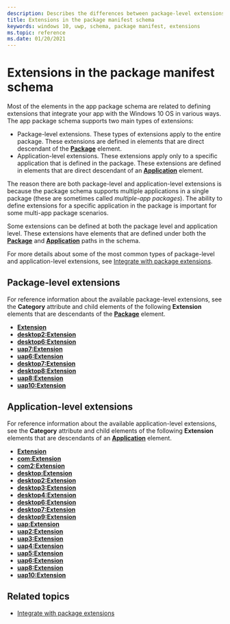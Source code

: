```yaml
---
description: Describes the differences between package-level extensions and application-level extensions that you can create by using extensions defined in the package manifest schema. 
title: Extensions in the package manifest schema
keywords: windows 10, uwp, schema, package manifest, extensions
ms.topic: reference
ms.date: 01/20/2021
---
```


# Extensions in the package manifest schema

Most of the elements in the app package schema are related to defining extensions that integrate your app with the Windows 10 OS in various ways. The app package schema supports two main types of extensions:

* Package-level extensions. These types of extensions apply to the entire package. These extensions are defined in elements that are direct descendant of the [**Package**](element-package.md) element.
* Application-level extensions. These extensions apply only to a specific application that is defined in the package. These extensions are defined in elements that are direct descendant of an [**Application**](element-application.md) element.

The reason there are both package-level and application-level extensions is because the package schema supports multiple applications in a single package (these are sometimes called *multiple-app packages*). The ability to define extensions for a specific application in the package is important for some multi-app package scenarios.

Some extensions can be defined at both the package level and application level. These extensions have elements that are defined under both the [**Package**](element-package.md) and [**Application**](element-application.md) paths in the schema.

For more details about some of the most common types of package-level and application-level extensions, see [Integrate with package extensions](/windows/apps/desktop/modernize/desktop-to-uwp-extensions).

## Package-level extensions

For reference information about the available package-level extensions, see the **Category** attribute and child elements of the following **Extension** elements that are descendants of the [**Package**](element-package.md) element.

* [**Extension**](element-extension.md)
* [**desktop2:Extension**](element-desktop2-package-extension.md)
* [**desktop6:Extension**](element-desktop6-package-extension.md)
* [**uap7:Extension**](element-uap7-extension.md)
* [**uap6:Extension**](element-uap6-package-extension.md)
* [**desktop7:Extension**](element-desktop7-package-extension.md)
* [**desktop8:Extension**](element-desktop8-extension.md)
* [**uap8:Extension**](element-uap8-package-extension.md)
* [**uap10:Extension**](element-uap10-package-extension.md)

## Application-level extensions

For reference information about the available application-level extensions, see the **Category** attribute and child elements of the following **Extension** elements that are descendants of an [**Application**](element-application.md) element.

* [**Extension**](element-1-extension.md)
* [**com:Extension**](element-com-extension.md)
* [**com2:Extension**](element-com2-extension.md)
* [**desktop:Extension**](element-desktop-extension.md)
* [**desktop2:Extension**](element-desktop2-extension.md)
* [**desktop3:Extension**](element-desktop3-extension.md)  
* [**desktop4:Extension**](element-desktop4-extension.md)
* [**desktop6:Extension**](element-desktop6-extension.md)
* [**desktop7:Extension**](element-desktop7-extension.md)
* [**desktop9:Extension**](element-desktop9-extension.md)
* [**uap:Extension**](element-uap-extension.md)
* [**uap2:Extension**](element-uap2-extension.md)
* [**uap3:Extension**](element-uap3-extension-manual.md)
* [**uap4:Extension**](element-uap4-extension.md)
* [**uap5:Extension**](element-uap5-extension.md)
* [**uap6:Extension**](element-uap6-extension.md)
* [**uap8:Extension**](element-uap8-extension.md)
* [**uap10:Extension**](element-uap10-extension.md)

## Related topics

* [Integrate with package extensions](/windows/apps/desktop/modernize/desktop-to-uwp-extensions)